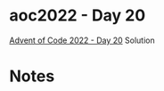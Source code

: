 # aoc2022 - Day 20

[Advent of Code 2022 - Day 20](https://adventofcode.com/2022/day/20) Solution

# Notes
